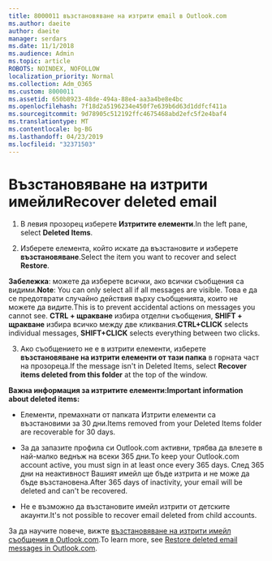 ```yaml
---
title: 8000011 възстановяване на изтрити email в Outlook.com
ms.author: daeite
author: daeite
manager: serdars
ms.date: 11/1/2018
ms.audience: Admin
ms.topic: article
ROBOTS: NOINDEX, NOFOLLOW
localization_priority: Normal
ms.collection: Adm_O365
ms.custom: 8000011
ms.assetid: 650b8923-48de-494a-88e4-aa3a4be8e4bc
ms.openlocfilehash: 7f18d2a5196234e450f7e639b6d63d1ddfcf411a
ms.sourcegitcommit: 9d78905c512192ffc4675468abd2efc5f2e4baf4
ms.translationtype: MT
ms.contentlocale: bg-BG
ms.lasthandoff: 04/23/2019
ms.locfileid: "32371503"
---
```

# <a name="recover-deleted-email"></a><span data-ttu-id="26254-102">Възстановяване на изтрити имейли</span><span class="sxs-lookup"><span data-stu-id="26254-102">Recover deleted email</span></span>

1. <span data-ttu-id="26254-103">В левия прозорец изберете **Изтритите елементи**.</span><span class="sxs-lookup"><span data-stu-id="26254-103">In the left pane, select **Deleted Items**.</span></span> 
    
2. <span data-ttu-id="26254-104">Изберете елемента, който искате да възстановите и изберете **възстановяване**.</span><span class="sxs-lookup"><span data-stu-id="26254-104">Select the item you want to recover and select **Restore**.</span></span> 
  
 <span data-ttu-id="26254-105">**Забележка**: можете да изберете всички, ако всички съобщения са видими.</span><span class="sxs-lookup"><span data-stu-id="26254-105">**Note**: You can only select all if all messages are visible.</span></span> <span data-ttu-id="26254-106">Това е да се предотврати случайно действия върху съобщенията, които не можете да видите.</span><span class="sxs-lookup"><span data-stu-id="26254-106">This is to prevent accidental actions on messages you cannot see.</span></span> <span data-ttu-id="26254-107">**CTRL + щракване** избира отделни съобщения, **SHIFT + щракване** избира всичко между две кликвания.</span><span class="sxs-lookup"><span data-stu-id="26254-107">**CTRL+CLICK** selects individual messages, **SHIFT+CLICK** selects everything between two clicks.</span></span> 
    
3. <span data-ttu-id="26254-108">Ако съобщението не е в изтрити елементи, изберете **възстановяване на изтрити елементи от тази папка** в горната част на прозореца.</span><span class="sxs-lookup"><span data-stu-id="26254-108">If the message isn't in Deleted Items, select **Recover items deleted from this folder** at the top of the window.</span></span> 
    
 <span data-ttu-id="26254-109">**Важна информация за изтритите елементи:**</span><span class="sxs-lookup"><span data-stu-id="26254-109">**Important information about deleted items:**</span></span>
  
- <span data-ttu-id="26254-110">Елементи, премахнати от папката Изтрити елементи са възстановими за 30 дни.</span><span class="sxs-lookup"><span data-stu-id="26254-110">Items removed from your Deleted Items folder are recoverable for 30 days.</span></span>
    
- <span data-ttu-id="26254-111">За да запазите профила си Outlook.com активни, трябва да влезете в най-малко веднъж на всеки 365 дни.</span><span class="sxs-lookup"><span data-stu-id="26254-111">To keep your Outlook.com account active, you must sign in at least once every 365 days.</span></span> <span data-ttu-id="26254-112">След 365 дни на неактивност Вашият имейл ще бъде изтрита и не може да бъде възстановена.</span><span class="sxs-lookup"><span data-stu-id="26254-112">After 365 days of inactivity, your email will be deleted and can't be recovered.</span></span>
    
- <span data-ttu-id="26254-113">Не е възможно да възстановите имейл изтрити от детските акаунти.</span><span class="sxs-lookup"><span data-stu-id="26254-113">It's not possible to recover email deleted from child accounts.</span></span>
    
<span data-ttu-id="26254-114">За да научите повече, вижте [възстановяване на изтрити имейл съобщения в Outlook.com](https://go.microsoft.com/fwlink/p/?linkid=873117).</span><span class="sxs-lookup"><span data-stu-id="26254-114">To learn more, see [Restore deleted email messages in Outlook.com](https://go.microsoft.com/fwlink/p/?linkid=873117).</span></span>
  


